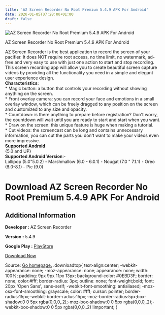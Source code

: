 ```yaml
---
title: 'AZ Screen Recorder No Root Premium 5.4.9 APK For Android'
date: 2020-01-05T07:28:00+01:00
draft: false
---
```


![AZ Screen Recorder No Root Premium 5.4.9 APK For Android](https://i0.wp.com/apkhome.net/wp-content/uploads/2020/01/AZ-Screen-Recorder-No-Root-Premium-5.4.9.png "AZ Screen Recorder No Root Premium 5.4.9 APK For Android")

  

AZ Screen Recorder No Root Premium 5.4.9 APK For Android

AZ Screen Recorder is the best application to record the screen of your pacifier. It does NOT require root access, no time limit, no watermark, ad-free and very easy to use with just one action to start and stop recording.  
This screen recording app will allow you to create beautiful screen capture videos by providing all the functionality you need in a simple and elegant user experience design.  
**Characteristics:**  
\* Magic button: a button that controls your recording without showing anything on the screen.  
\* Front overlay camera: you can record your face and emotions in a small overlay window, which can be freely dragged to any position on the screen and customized to any size and opacity.  
\* Countdown: is there anything to prepare before registration? Don't worry, the countdown will wait until you are ready to start and start when you want.  
\* Draw on the screen: this unique feature is huge when making a tutorial.  
\* Cut videos: the screencast can be long and contains unnecessary information, you can cut the parts you don't want to make your videos even more impressive.  
**Supported Android**  
{5.0 and UP}  
**Supported Android Version**:-  
Lollipop (5.0"5.0.2) - Marshmallow (6.0 - 6.0.1) - Nougat (7.0 " 7.1.1) - Oreo (8.0-8.1) - Pie (9.0)

Download AZ Screen Recorder No Root Premium 5.4.9 APK For Android
=================================================================

Additional Information
----------------------

**Developer :** AZ Screen Recorder

**Version :** 5.4.9

**Google Play :** [PlayStore](https://play.google.com/store/apps/details?id=com.hecorat.screenrecorder.free)

  

[Download Now](https://store4app.co/post/az-screen-recorder-no-root-premium-5-4-9-apk-for-android_1578149693)

  
Source: [Go homepage.](https://store4app.co/post/az-screen-recorder-no-root-premium-5-4-9-apk-for-android_1578149693) .downloadtop{ text-align:center; -webkit-appearance: none; -moz-appearance: none; appearance: none; width: 100%; padding: 9px 9px 11px 13px; background-color: #0EBD3F; border: none; color:#fff; border-radius: 3px; outline: none; font-weight;bold; font: 20px 'Open Sans', sans-serif; -webkit-font-smoothing: antialiased; -moz-osx-font-smoothing: grayscale; color: #fff; cursor: pointer; border-radius:15px;-webkit-border-radius:15px;-moz-border-radius:5px;box-shadow:0 0 5px rgba(0,0,0,.2);-moz-box-shadow:0 0 5px rgba(0,0,0,.2);-webkit-box-shadow:0 0 5px rgba(0,0,0,.2) !important; }